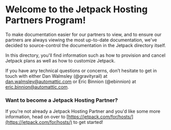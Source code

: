 # Welcome to the Jetpack Hosting Partners Program!

To make documentation easier for our partners to view, and to ensure our partners are always viewing the most up-to-date documentation, we've decided to source-control the documentation in the Jetpack directory itself.

In this directory, you'll find information such as how to provision and cancel Jetpack plans as well as how to customize Jetpack.

If you have any technical questions or concerns, don’t hesitate to get in touch with either Dan Walmsley (@gravityrail) at dan.walmsley@automattic.com or Eric Binnion (@ebinnion) at eric.binnion@automattic.com.

### Want to become a Jetpack Hosting Partner?

If you're not already a Jetpack Hosting Partner and you'd like some more information, head on over to [https://jetpack.com/for/hosts/](https://jetpack.com/for/hosts/) to get started!
